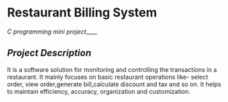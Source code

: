 # Restaurant Billing System
*C programming mini project*____
## ***Project Description***
It is a software solution for monitoring and controlling the transactions in a restaurant.
It mainly focuses on basic restaurant operations like- select order, view order,generate bill,calculate discount and tax and so on.
It helps to maintain efficiency, accuracy, organization and customization.


